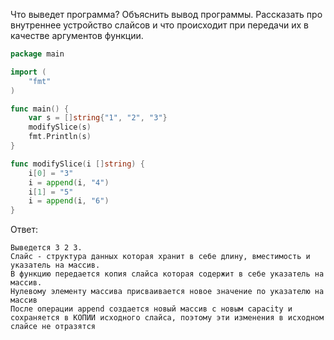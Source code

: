 Что выведет программа? 
Объяснить вывод программы. 
Рассказать про внутреннее устройство слайсов и что происходит при передачи их в качестве аргументов функции.

```go
package main

import (
	"fmt"
)

func main() {
	var s = []string{"1", "2", "3"}
	modifySlice(s)
	fmt.Println(s)
}

func modifySlice(i []string) {
	i[0] = "3"
	i = append(i, "4")
	i[1] = "5"
	i = append(i, "6")
}
```

Ответ:
```
Выведется 3 2 3.
Слайс - структура данных которая хранит в себе длину, вместимость и указатель на массив.
В функцию передается копия слайса которая содержит в себе указатель на массив.
Нулевому элементу массива присваивается новое значение по указателю на массив
После операции append создается новый массив с новым capacity и сохраняется в КОПИИ исходного слайса, поэтому эти изменения в исходном слайсе не отразятся

```
